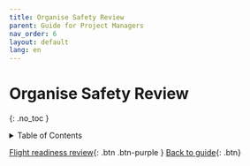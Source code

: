 ```yaml
---
title: Organise Safety Review
parent: Guide for Project Managers
nav_order: 6
layout: default
lang: en
---
```


# Organise Safety Review
{: .no_toc }

<details markdown="block">
<summary>Table of Contents</summary>

- Table of Contents
{:toc}

</details>



[Flight readiness review]({{site.url}}/project-managers/pm-frr/){: .btn .btn-purple }
[Back to guide]({{site.url}}//pm/guide#how-to){: .btn}